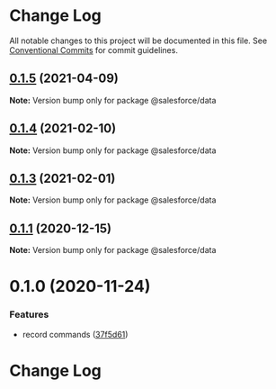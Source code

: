 # Change Log

All notable changes to this project will be documented in this file.
See [Conventional Commits](https://conventionalcommits.org) for commit guidelines.

## [0.1.5](https://github.com/salesforcecli/data/compare/@salesforce/data@0.1.4...@salesforce/data@0.1.5) (2021-04-09)

**Note:** Version bump only for package @salesforce/data





## [0.1.4](https://github.com/salesforcecli/data/compare/@salesforce/data@0.1.3...@salesforce/data@0.1.4) (2021-02-10)

**Note:** Version bump only for package @salesforce/data





## [0.1.3](https://github.com/salesforcecli/data/compare/@salesforce/data@0.1.1...@salesforce/data@0.1.3) (2021-02-01)

**Note:** Version bump only for package @salesforce/data





## [0.1.1](https://github.com/salesforcecli/data/compare/@salesforce/data@0.1.0...@salesforce/data@0.1.1) (2020-12-15)

**Note:** Version bump only for package @salesforce/data

# 0.1.0 (2020-11-24)

### Features

- record commands ([37f5d61](https://github.com/salesforcecli/data/commit/37f5d61f65055c76aceac85077fd484c810bd49c))

# Change Log
